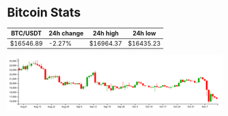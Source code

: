 # Bitcoin Stats

BTC/USDT|24h change|24h high|24h low|
|---|---|---|---|
|$16546.89|-2.27%|$16964.37|$16435.23|

<img src="./chart.svg">
